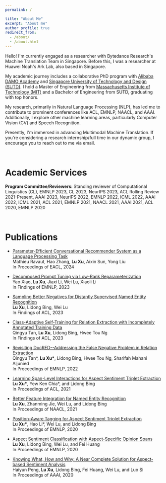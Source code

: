 ```yaml
---
permalink: /

title: "About Me"
excerpt: "About me"
author_profile: true
redirect_from: 
  - /about/
  - /about.html
---
```


Hello! I'm currently engaged as a researcher with Bytedance Research's Machine Translation Team in Singapore. Before this, I was a researcher at Huawei Noah's Ark Lab, also based in Singapore.

My academic journey includes a collaborative PhD program with [Alibaba DAMO Academy](https://damo.alibaba.com/) and [Singapore University of Technology and Design (SUTD)](https://www.sutd.edu.sg/). I hold a Master of Engineering from [Massachusetts Institute of Technology (MIT)](https://www.mit.edu/) and a Bachelor of Engineering from SUTD, graduating with top honors.

My research, primarily in Natural Language Processing (NLP), has led me to contribute to prominent conferences like ACL, EMNLP, NAACL, and AAAI. Additionally, I explore other machine learning areas, particularly Computer Vision (CV) and Speech Recognition.

Presently, I'm immersed in advancing Multimodal Machine Translation. If you're considering a research internship/full time in our dynamic group, I encourage you to reach out to me via email.


<br/>

Academic Services
======
**Program Committee/Reviewers**: Standing reviewer of Computational Linguistics (CL), EMNLP 2023, CL 2023, NeurIPS 2023, ACL Rolling Review 2021-Present, AAAI 2023, NeurIPS  2022, EMNLP 2022, ICML 2022,  AAAI 2022, ICML 2021,  ACL 2021, EMNLP 2021,  NAACL 2021, AAAI 2021, ACL 2020,  EMNLP 2020

<br/>

Publications
======
- [Parameter-Efficient Conversational Recommender System as a Language Processing Task](https://arxiv.org/pdf/2401.14194.pdf)<br/>
Mathieu Ravaut, Hao Zhang, **Lu Xu**, Aixin Sun, Yong Liu<br/>
In Proceedings of EACL, 2024

- [Decomposed Prompt Tuning via Low-Rank Reparameterization](https://arxiv.org/pdf/2310.10094.pdf)<br/>
Yao Xiao, **Lu Xu**, Jiaxi Li, Wei Lu, Xiaoli Li<br/>
In Findings of EMNLP, 2023

- [Sampling Better Negatives for Distantly Supervised Named Entity Recognition](https://arxiv.org/pdf/2305.13142.pdf)<br/>
**Lu Xu**, Lidong Bing, Wei Lu<br/>
In Findings of ACL, 2023

- [Class-Adaptive Self-Training for Relation Extraction with Incompletely Annotated Training Data](https://arxiv.org/pdf/2306.09697.pdf)<br/>
Qingyu Tan, **Lu Xu**, Lidong Bing, Hwee Tou Ng<br/>
In Findings of ACL, 2023

- [Revisiting DocRED--Addressing the False Negative Problem in Relation Extraction](https://aclanthology.org/2022.emnlp-main.580.pdf)<br/>
Qingyu Tan\*, **Lu Xu\***, Lidong Bing, Hwee Tou Ng, Sharifah Mahani Aljunied<br/>
In Proceedings of EMNLP, 2022

- [Learning Span-Level Interactions for Aspect Sentiment Triplet Extraction](https://aclanthology.org/2021.acl-long.367.pdf)<br/>
**Lu  Xu\***, Yew Ken Chia\*, and Lidong Bing<br/>
In Proceedings of ACL, 2021

- [Better Feature Integration for Named Entity Recognition](https://arxiv.org/pdf/2104.05316.pdf)<br/>
**Lu  Xu**, Zhanming Jie, Wei Lu, and Lidong Bing<br/>
In Proceedings of NAACL, 2021

- [Position-Aware Tagging for Aspect Sentiment Triplet Extraction](https://arxiv.org/pdf/2010.02609.pdf)<br/>
**Lu  Xu\***,  Hao  Li\*,  Wei  Lu,  and  Lidong  Bing<br/>
In Proceedings of EMNLP, 2020

- [Aspect Sentiment Classification with Aspect-Specific Opinion Spans](https://arxiv.org/pdf/2010.02696.pdf)<br/>
**Lu  Xu**, Lidong Bing, Wei Lu, and Fei Huang<br/>
In Proceedings of EMNLP, 2020

- [Knowing What, How and Why: A Near Complete Solution for Aspect-based Sentiment Analysis](https://ojs.aaai.org//index.php/AAAI/article/view/6383)<br/>
Haiyun Peng, **Lu Xu**, Lidong Bing, Fei Huang, Wei Lu, and Luo Si<br/>
In Proceedings of AAAI, 2020

<br/>
